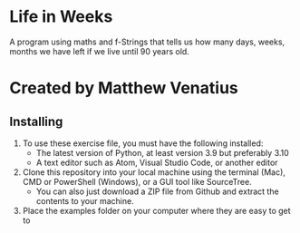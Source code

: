 # Life in Weeks

A program using maths and f-Strings that tells us how many days, weeks, months we have left if we live until 90 years old.

# Created by Matthew Venatius

## Installing
1. To use these exercise file, you must have the following installed:
	- The latest version of Python, at least version 3.9 but preferably 3.10
    - A text editor such as Atom, Visual Studio Code, or another editor
2. Clone this repository into your local machine using the terminal (Mac), CMD or PowerShell (Windows), or a GUI tool like SourceTree. 
    - You can also just download a ZIP file from Github and extract the contents to your machine.
3. Place the examples folder on your computer where they are easy to get to
